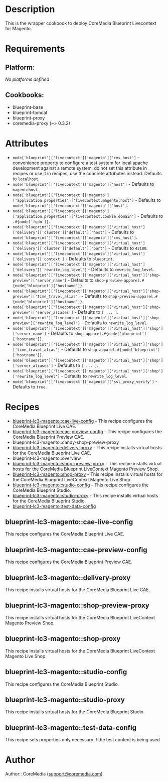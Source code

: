 # Description

This is the wrapper cookbook to deploy CoreMedia Blueprint
Livecontext for Magento.

# Requirements

## Platform:

*No platforms defined*

## Cookbooks:

* blueprint-base
* blueprint-tomcat
* blueprint-proxy
* coremedia-proxy (~> 0.3.2)

# Attributes

* `node['blueprint']['livecontext']['magento']['cms_host']` - convenience property to configure a test system for local apache development against a remote system, do not set this attribute in recipes or use it in recipes, use the concrete attributes instead. Defaults to `localhost`.
* `node['blueprint']['livecontext']['magento']['host']` -  Defaults to `magentohost`.
* `node['blueprint']['livecontext']['magento']['application.properties']['livecontext.magento.host']` -  Defaults to `node['blueprint']['livecontext']['magento']['host']`.
* `node['blueprint']['livecontext']['magento']['application.properties']['livecontext.cookie.domain']` -  Defaults to `.#{node['fqdn']}`.
* `node['blueprint']['livecontext']['magento']['virtual_host']['delivery']['cluster']['default']['host']` -  Defaults to `node['blueprint']['livecontext']['magento']['cms_host']`.
* `node['blueprint']['livecontext']['magento']['virtual_host']['delivery']['cluster']['default']['port']` -  Defaults to `42180`.
* `node['blueprint']['livecontext']['magento']['virtual_host']['delivery']['context']` -  Defaults to `blueprint`.
* `node['blueprint']['livecontext']['magento']['virtual_host']['delivery']['rewrite_log_level']` -  Defaults to `rewrite_log_level`.
* `node['blueprint']['livecontext']['magento']['virtual_host']['shop-preview']['server_name']` -  Defaults to `shop-preview-apparel.#{node['blueprint']['hostname']}`.
* `node['blueprint']['livecontext']['magento']['virtual_host']['shop-preview']['time_travel_alias']` -  Defaults to `shop-preview-apparel.#{node['blueprint']['hostname']}`.
* `node['blueprint']['livecontext']['magento']['virtual_host']['shop-preview']['server_aliases']` -  Defaults to `[ ... ]`.
* `node['blueprint']['livecontext']['magento']['virtual_host']['shop-preview']['rewrite_log_level']` -  Defaults to `rewrite_log_level`.
* `node['blueprint']['livecontext']['magento']['virtual_host']['shop']['server_name']` -  Defaults to `shop-apparel.#{node['blueprint']['hostname']}`.
* `node['blueprint']['livecontext']['magento']['virtual_host']['shop']['time_travel_alias']` -  Defaults to `shop-apparel.#{node['blueprint']['hostname']}`.
* `node['blueprint']['livecontext']['magento']['virtual_host']['shop']['server_aliases']` -  Defaults to `[ ... ]`.
* `node['blueprint']['livecontext']['magento']['virtual_host']['shop']['rewrite_log_level']` -  Defaults to `rewrite_log_level`.
* `node['blueprint']['livecontext']['magento']['ssl_proxy_verify']` -  Defaults to `true`.

# Recipes

* [blueprint-lc3-magento::cae-live-config](#blueprint-lc3-magentocae-live-config) - This recipe configures the CoreMedia Blueprint Live CAE.
* [blueprint-lc3-magento::cae-preview-config](#blueprint-lc3-magentocae-preview-config) - This recipe configures the CoreMedia Blueprint Preview CAE.
* blueprint-lc3-magento::candy-shop-preview-proxy
* [blueprint-lc3-magento::delivery-proxy](#blueprint-lc3-magentodelivery-proxy) - This recipe installs virtual hosts for the CoreMedia Blueprint Live CAE.
* blueprint-lc3-magento::overview
* [blueprint-lc3-magento::shop-preview-proxy](#blueprint-lc3-magentoshop-preview-proxy) - This recipe installs virtual hosts for the CoreMedia Blueprint LiveContext Magento Preview Shop.
* [blueprint-lc3-magento::shop-proxy](#blueprint-lc3-magentoshop-proxy) - This recipe installs virtual hosts for the CoreMedia Blueprint LiveContext Magento Live Shop.
* [blueprint-lc3-magento::studio-config](#blueprint-lc3-magentostudio-config) - This recipe configures the CoreMedia Blueprint Studio.
* [blueprint-lc3-magento::studio-proxy](#blueprint-lc3-magentostudio-proxy) - This recipe installs virtual hosts for the CoreMedia Blueprint Studio.
* [blueprint-lc3-magento::test-data-config](#blueprint-lc3-magentotest-data-config)

## blueprint-lc3-magento::cae-live-config

This recipe configures the CoreMedia Blueprint Live CAE.

## blueprint-lc3-magento::cae-preview-config

This recipe configures the CoreMedia Blueprint Preview CAE.

## blueprint-lc3-magento::delivery-proxy

This recipe installs virtual hosts for the CoreMedia Blueprint Live CAE.

## blueprint-lc3-magento::shop-preview-proxy

This recipe installs virtual hosts for the CoreMedia Blueprint LiveContext Magento Preview Shop.

## blueprint-lc3-magento::shop-proxy

This recipe installs virtual hosts for the CoreMedia Blueprint LiveContext Magento Live Shop.

## blueprint-lc3-magento::studio-config

This recipe configures the CoreMedia Blueprint Studio.

## blueprint-lc3-magento::studio-proxy

This recipe installs virtual hosts for the CoreMedia Blueprint Studio.

## blueprint-lc3-magento::test-data-config

This recipe sets properties only necessary if the test content is being used

# Author

Author:: CoreMedia (<support@coremedia.com>)
